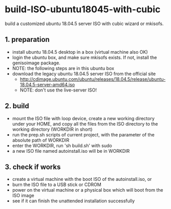 # build-ISO-ubuntu18045-with-cubic
build a customized ubuntu 18.04.5 server ISO with cubic wizard or mkisofs.

## 1. preparation

* install ubuntu 18.04.5 desktop in a box (virtual machine also OK)
* login the ubuntu box, and make sure mkisofs exists. If not, install the genisoimage package.
* NOTE: the following steps are in this ubuntu box
* download the legacy ubuntu 18.04.5 server ISO from the official site 
  * http://cdimage.ubuntu.com/ubuntu/releases/18.04.5/release/ubuntu-18.04.5-server-amd64.iso
  * NOTE: don't use the live-server ISO!

## 2. build

* mount the ISO file with loop device, create a new working directory under your HOME, and copy all the files from the ISO directory to the working directory (WORKDIR in short)
* run the prep.sh scripts of current project, with the parameter of the absolute path of WORKDIR
* enter the WORKDIR, run 'sh build.sh' with sudo
* a new ISO file named autoinstall.iso will be in WORKDIR

## 3. check if works

* create a virtual machine with the boot ISO of the autoinstall.iso, or
* burn the ISO file to a USB stick or CDROM
* power on the virtual machine or a physical box which will boot from the ISO image
* see if it can finish the unattended installation successfully